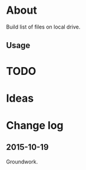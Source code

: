 About
=====
Build list of files on local drive.

Usage
-----



TODO
====


Ideas
=====


Change log
==========
2015-10-19
----------
Groundwork.

